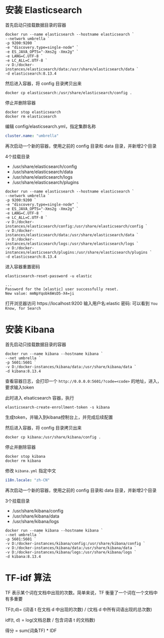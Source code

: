# 安装 Elasticsearch


首先启动只挂载数据目录的容器
```shell
docker run --name elasticsearch --hostname elasticsearch `
--network umbrella `
-p 9200:9200 `
-e "discovery.type=single-node" `
-e ES_JAVA_OPTS="-Xms2g -Xmx2g" `
-e LANG=C.UTF-8 `
-e LC_ALL=C.UTF-8 `
-v D:/docker-instances/elasticsearch/data:/usr/share/elasticsearch/data `
-d elasticsearch:8.13.4
```

然后进入容器，将 config 目录拷贝出来
```shell
docker cp elasticsearch:/usr/share/elasticsearch/config .
```

停止并删除容器
```shell
docker stop elasticsearch
docker rm elasticsearch
```

编辑 config/elasticsearch.yml，指定集群名称
```yaml
cluster.name: "umbrella"
```

再次启动一个新的容器，使用之前的 config 目录和 data 目录，并新增2个目录

4个挂载目录
 - /usr/share/elasticsearch/config
 - /usr/share/elasticsearch/data
 - /usr/share/elasticsearch/logs
 - /usr/share/elasticsearch/plugins

```shell
docker run --name elasticsearch --hostname elasticsearch `
--network umbrella `
-p 9200:9200 `
-e "discovery.type=single-node" `
-e ES_JAVA_OPTS="-Xms2g -Xmx2g" `
-e LANG=C.UTF-8 `
-e LC_ALL=C.UTF-8 `
-v D:/docker-instances/elasticsearch/config:/usr/share/elasticsearch/config `
-v D:/docker-instances/elasticsearch/data:/usr/share/elasticsearch/data `
-v D:/docker-instances/elasticsearch/logs:/usr/share/elasticsearch/logs `
-v D:/docker-instances/elasticsearch/plugins:/usr/share/elasticsearch/plugins `
-d elasticsearch:8.13.4
```

进入容器重置密码
```shell
elasticsearch-reset-password -u elastic

...
Password for the [elastic] user successfully reset.
New value: mmNpYqobk6WsD5-X4=ji
```

打开浏览器访问 https://localhost:9200 输入用户名:elastic 密码:<PASSWORD> 可以看到 `You Know, for Search`

# 安装 Kibana

首先启动只挂载数据目录的容器
```shell
docker run --name kibana --hostname kibana `
--net umbrella `
-p 5601:5601 `
-v D:/docker-instances/kibana/data:/usr/share/kibana/data `
-d kibana:8.13.4
```

查看容器日志，会打印一个 `http://0.0.0.0:5601/?code=<code>` 的地址，进入，要求输入token

此时进入 elsaticsearch 容器，执行
```shell
elasticsearch-create-enrollment-token -s kibana
```
生成token，并输入到kibana控制台上，并完成后续配置

然后进入容器，将 config 目录拷贝出来
```shell
docker cp kibana:/usr/share/kibana/config .
```

停止并删除容器
```shell
docker stop kibana
docker rm kibana
```

修改 `kibana.yml` 指定中文
```yaml
i18n.locale: "zh-CN"
```

再次启动一个新的容器，使用之前的 config 目录和 data 目录，并新增2个目录

3个挂载目录
- /usr/share/kibana/config
- /usr/share/kibana/data
- /usr/share/kibana/logs

```shell
docker run --name kibana --hostname kibana `
--net umbrella `
-p 5601:5601 `
-v D:/docker-instances/kibana/config:/usr/share/kibana/config `
-v D:/docker-instances/kibana/data:/usr/share/kibana/data `
-v D:/docker-instances/kibana/logs:/usr/share/kibana/logs `
-d kibana:8.13.4
```


# TF-idf 算法
TF 表示某个词在文档中出现的次数。简单来说，TF 衡量了一个词在一个文档中有多重要

TF(t,d)= (词语 t 在文档 d 中出现的次数) / (文档 d 中所有词语出现的总次数)

idf(t, d) = log(文档总数 / 包含词语 t 的文档数)

得分 = sum(词条TF) * IDF

